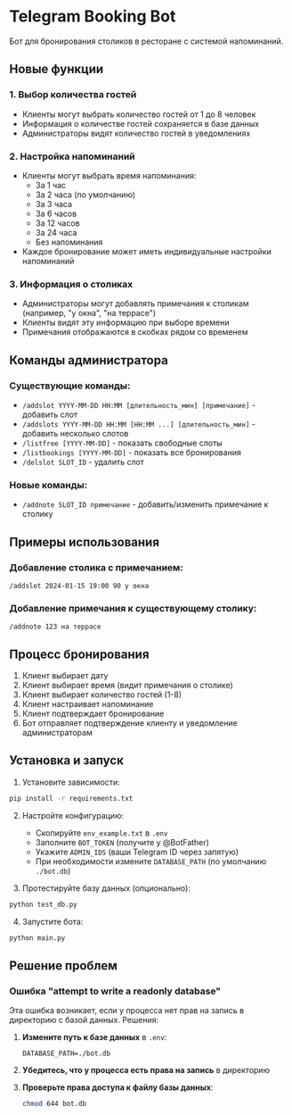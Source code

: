 # Telegram Booking Bot

Бот для бронирования столиков в ресторане с системой напоминаний.

## Новые функции

### 1. Выбор количества гостей
- Клиенты могут выбрать количество гостей от 1 до 8 человек
- Информация о количестве гостей сохраняется в базе данных
- Администраторы видят количество гостей в уведомлениях

### 2. Настройка напоминаний
- Клиенты могут выбрать время напоминания:
  - За 1 час
  - За 2 часа (по умолчанию)
  - За 3 часа
  - За 6 часов
  - За 12 часов
  - За 24 часа
  - Без напоминания
- Каждое бронирование может иметь индивидуальные настройки напоминаний

### 3. Информация о столиках
- Администраторы могут добавлять примечания к столикам (например, "у окна", "на террасе")
- Клиенты видят эту информацию при выборе времени
- Примечания отображаются в скобках рядом со временем

## Команды администратора

### Существующие команды:
- `/addslot YYYY-MM-DD HH:MM [длительность_мин] [примечание]` - добавить слот
- `/addslots YYYY-MM-DD HH:MM [HH:MM ...] [длительность_мин]` - добавить несколько слотов
- `/listfree [YYYY-MM-DD]` - показать свободные слоты
- `/listbookings [YYYY-MM-DD]` - показать все бронирования
- `/delslot SLOT_ID` - удалить слот

### Новые команды:
- `/addnote SLOT_ID примечание` - добавить/изменить примечание к столику

## Примеры использования

### Добавление столика с примечанием:
```
/addslot 2024-01-15 19:00 90 у окна
```

### Добавление примечания к существующему столику:
```
/addnote 123 на террасе
```

## Процесс бронирования

1. Клиент выбирает дату
2. Клиент выбирает время (видит примечания о столике)
3. Клиент выбирает количество гостей (1-8)
4. Клиент настраивает напоминание
5. Клиент подтверждает бронирование
6. Бот отправляет подтверждение клиенту и уведомление администраторам

## Установка и запуск

1. Установите зависимости:
```bash
pip install -r requirements.txt
```

2. Настройте конфигурацию:
   - Скопируйте `env_example.txt` в `.env`
   - Заполните `BOT_TOKEN` (получите у @BotFather)
   - Укажите `ADMIN_IDS` (ваши Telegram ID через запятую)
   - При необходимости измените `DATABASE_PATH` (по умолчанию `./bot.db`)

3. Протестируйте базу данных (опционально):
```bash
python test_db.py
```

4. Запустите бота:
```bash
python main.py
```

## Решение проблем

### Ошибка "attempt to write a readonly database"
Эта ошибка возникает, если у процесса нет прав на запись в директорию с базой данных. Решения:

1. **Измените путь к базе данных** в `.env`:
   ```
   DATABASE_PATH=./bot.db
   ```

2. **Убедитесь, что у процесса есть права на запись** в директорию

3. **Проверьте права доступа к файлу базы данных**:
   ```bash
   chmod 644 bot.db
   ```